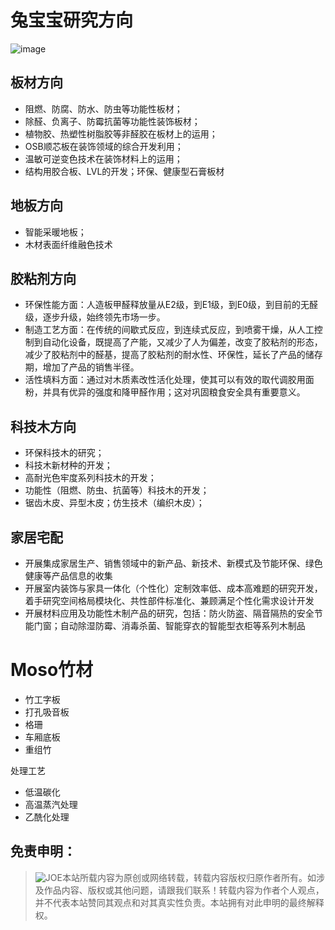 # 兔宝宝研究方向
![image](https://github.com/user-attachments/assets/09559305-5984-48d8-b5ee-7626354559a9)

## 板材方向

- 阻燃、防腐、防水、防虫等功能性板材；
- 除醛、负离子、防霉抗菌等功能性装饰板材；
- 植物胶、热塑性树脂胶等非醛胶在板材上的运用；
- OSB顺芯板在装饰领域的综合开发利用；
- 温敏可逆变色技术在装饰材料上的运用；
- 结构用胶合板、LVL的开发；环保、健康型石膏板材

 
## 地板方向

- 智能采暖地板；
- 木材表面纤维融色技术

## 胶粘剂方向

- 环保性能方面：人造板甲醛释放量从E2级，到E1级，到E0级，到目前的无醛级，逐步升级，始终领先市场一步。
- 制造工艺方面：在传统的间歇式反应，到连续式反应，到喷雾干燥，从人工控制到自动化设备，既提高了产能，又减少了人为偏差，改变了胶粘剂的形态，减少了胶粘剂中的醛基，提高了胶粘剂的耐水性、环保性，延长了产品的储存期，增加了产品的销售半径。
- 活性填料方面：通过对木质素改性活化处理，使其可以有效的取代调胶用面粉，并具有优异的强度和降甲醛作用；这对巩固粮食安全具有重要意义。

## 科技木方向 

- 环保科技木的研究；
- 科技木新材种的开发；
- 高耐光色牢度系列科技木的开发；
- 功能性（阻燃、防虫、抗菌等）科技木的开发；
- 锯齿木皮、异型木皮；仿生技术（编织木皮）；

## 家居宅配

- 开展集成家居生产、销售领域中的新产品、新技术、新模式及节能环保、绿色健康等产品信息的收集
- 开展室内装饰与家具一体化（个性化）定制效率低、成本高难题的研究开发，着手研究空间格局模块化、共性部件标准化、兼顾满足个性化需求设计开发
- 开展材料应用及功能性木制产品的研究，包括：防火防盗、隔音隔热的安全节能门窗；自动除湿防霉、消毒杀菌、智能穿衣的智能型衣柜等系列木制品

# Moso竹材

- 竹工字板
- 打孔吸音板
- 格珊
- 车厢底板
- 重组竹

处理工艺
- 低温碳化
- 高温蒸汽处理
- 乙酰化处理

## 免责申明：
> ![JOE](https://github.com/user-attachments/assets/8e3980da-e615-4710-a4f3-7a5eea566394)本站所载内容为原创或网络转载，转载内容版权归原作者所有。如涉及作品内容、版权或其他问题，请跟我们联系！转载内容为作者个人观点，并不代表本站赞同其观点和对其真实性负责。本站拥有对此申明的最终解释权。